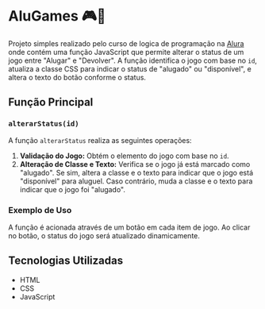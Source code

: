 # AluGames :video_game::arrows_counterclockwise:

Projeto simples realizado pelo curso de logica de programação na [Alura](https://cursos.alura.com.br/) onde contém uma função JavaScript que permite alterar o status de um jogo entre "Alugar" e "Devolver". 
A função identifica o jogo com base no `id`, atualiza a classe CSS para indicar o status de "alugado" ou "disponível", e altera o texto do botão conforme o status.

## Função Principal

### `alterarStatus(id)`

A função `alterarStatus` realiza as seguintes operações:

1. **Validação do Jogo:** Obtém o elemento do jogo com base no `id`.
2. **Alteração de Classe e Texto:** Verifica se o jogo já está marcado como "alugado".
Se sim, altera a classe e o texto para indicar que o jogo está "disponível" para aluguel. Caso contrário, muda a classe e o texto para indicar que o jogo foi "alugado".

### Exemplo de Uso

A função é acionada através de um botão em cada item de jogo. Ao clicar no botão, o status do jogo será atualizado dinamicamente.

## Tecnologias Utilizadas

- HTML
- CSS
- JavaScript
